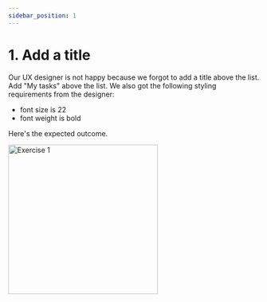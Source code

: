 ```yaml
---
sidebar_position: 1
---
```


# 1. Add a title

Our UX designer is not happy because we forgot to add a title above the list. Add "My tasks" above the list. We also got the following styling requirements from the designer:

* font size is 22
* font weight is bold

Here's the expected outcome.

<img src="/img/exercise_1.jpg" alt="Exercise 1" width="300"/>
